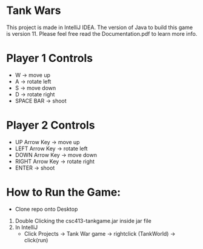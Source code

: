 # Tank Wars

This project is made in IntelliJ IDEA. The version of Java to build this game is version 11.
Please feel free read the Documentation.pdf to learn more info.
 
# Player 1 Controls
* W -> move up
* A -> rotate left
* S -> move down
* D -> rotate right
* SPACE BAR -> shoot

# Player 2 Controls
* UP Arrow Key -> move up
* LEFT Arrow Key -> rotate left
* DOWN Arrow Key -> move down
* RIGHT Arrow Key -> rotate right
* ENTER -> shoot

# How to Run the Game:
* Clone repo onto Desktop
1) Double Clicking the csc413-tankgame.jar inside jar file
2) In IntelliJ
	* Click Projects -> Tank War game -> rightclick (TankWorld) -> click(run)

